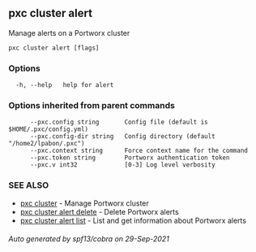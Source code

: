 ## pxc cluster alert

Manage alerts on a Portworx cluster

```
pxc cluster alert [flags]
```

### Options

```
  -h, --help   help for alert
```

### Options inherited from parent commands

```
      --pxc.config string       Config file (default is $HOME/.pxc/config.yml)
      --pxc.config-dir string   Config directory (default "/home2/lpabon/.pxc")
      --pxc.context string      Force context name for the command
      --pxc.token string        Portworx authentication token
      --pxc.v int32             [0-3] Log level verbosity
```

### SEE ALSO

* [pxc cluster](pxc_cluster.md)	 - Manage Portworx cluster
* [pxc cluster alert delete](pxc_cluster_alert_delete.md)	 - Delete Portworx alerts
* [pxc cluster alert list](pxc_cluster_alert_list.md)	 - List and get information about Portworx alerts

###### Auto generated by spf13/cobra on 29-Sep-2021
